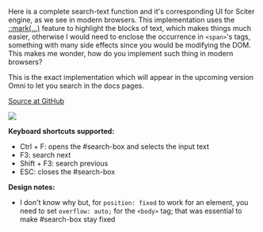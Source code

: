 Here is a complete search-text function and it's corresponding UI for Sciter engine, as we see in modern browsers. This implementation uses the [::mark(…)](http://sciter.com/mark-feature-is-comming/) feature to highlight the blocks of text, which makes things much easier, otherwise I would need to enclose the occurrence in ```<span>```'s tags, something with many side effects since you would be modifying the DOM. This makes me wonder, how do you implement such thing in modern browsers?

This is the exact implementation which will appear in the upcoming version Omni to let you search in the docs pages.

[Source at GitHub](https://github.com/MISoftware/lib_search.tis)

![](/Content/BlogCDN/search.gif)


**Keyboard shortcuts supported:**

- Ctrl + F: opens the #search-box and selects the input text
- F3: search next
- Shift + F3: search previous
- ESC: closes the #search-box

**Design notes:**

- I don't know why but, for ```position: fixed``` to work for an element, you need to set ```overflow: auto;``` for the ```<body>``` tag; that was essential to make #search-box stay fixed